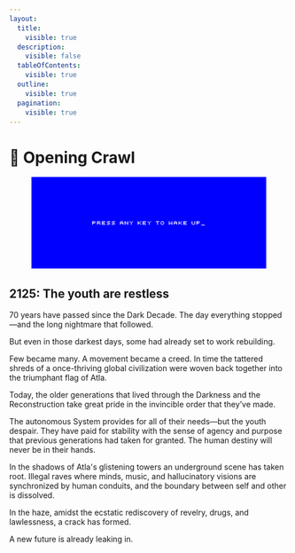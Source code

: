```yaml
---
layout:
  title:
    visible: true
  description:
    visible: false
  tableOfContents:
    visible: true
  outline:
    visible: true
  pagination:
    visible: true
---
```


# 🔵 Opening Crawl

<figure><img src="../../.gitbook/assets/coda_cover.png" alt=""><figcaption></figcaption></figure>

## 2125: The youth are restless

70 years have passed since the Dark Decade. The day everything stopped—and the long nightmare that followed.

But even in those darkest days, some had already set to work rebuilding.

Few became many. A movement became a creed. In time the tattered shreds of a once-thriving global civilization were woven back together into the triumphant flag of Atla.

Today, the older generations that lived through the Darkness and the Reconstruction take great pride in the invincible order that they’ve made.

The autonomous System provides for all of their needs—but the youth despair. They have paid for stability with the sense of agency and purpose that previous generations had taken for granted. The human destiny will never be in their hands.

In the shadows of Atla's glistening towers an underground scene has taken root. Illegal raves where minds, music, and hallucinatory visions are synchronized by human conduits, and the boundary between self and other is dissolved.

In the haze, amidst the ecstatic rediscovery of revelry, drugs, and lawlessness, a crack has formed.

A new future is already leaking in.
